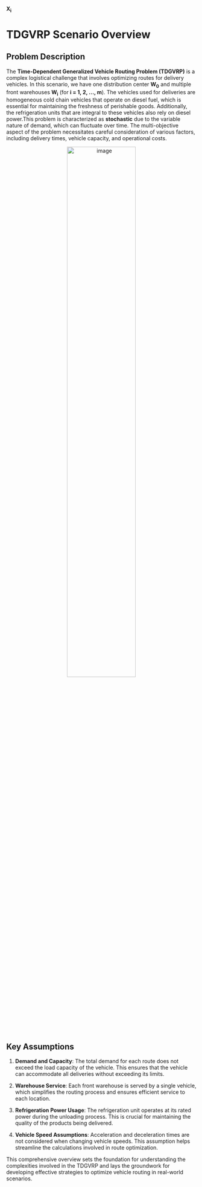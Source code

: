 **X<sub>i</sub>**

# TDGVRP Scenario Overview

## Problem Description

The **Time-Dependent Generalized Vehicle Routing Problem (TDGVRP)** is a complex logistical challenge that involves optimizing routes for delivery vehicles. In this scenario, we have one distribution center **W<sub>0</sub>** and multiple front warehouses **W<sub>i</sub>** (for **i = 1, 2, ..., m**).  The vehicles used for deliveries are homogeneous cold chain vehicles that operate on diesel fuel, which is essential for maintaining the freshness of perishable goods. Additionally, the refrigeration units that are integral to these vehicles also rely on diesel power.This problem is characterized as **stochastic** due to the variable nature of demand, which can fluctuate over time. The multi-objective aspect of the problem necessitates careful consideration of various factors, including delivery times, vehicle capacity, and operational costs.

<p align="center">
  <img src="https://github.com/user-attachments/assets/06001b1e-94d2-43b3-953f-1ae63bbdd66a" alt="image" width="60%">
</p>

## Key Assumptions


1. **Demand and Capacity**: The total demand for each route does not exceed the load capacity of the vehicle. This ensures that the vehicle can accommodate all deliveries without exceeding its limits.

2. **Warehouse Service**: Each front warehouse is served by a single vehicle, which simplifies the routing process and ensures efficient service to each location.

3. **Refrigeration Power Usage**: The refrigeration unit operates at its rated power during the unloading process. This is crucial for maintaining the quality of the products being delivered.

4. **Vehicle Speed Assumptions**: Acceleration and deceleration times are not considered when changing vehicle speeds. This assumption helps streamline the calculations involved in route optimization.




This comprehensive overview sets the foundation for understanding the complexities involved in the TDGVRP and lays the groundwork for developing effective strategies to optimize vehicle routing in real-world scenarios.




